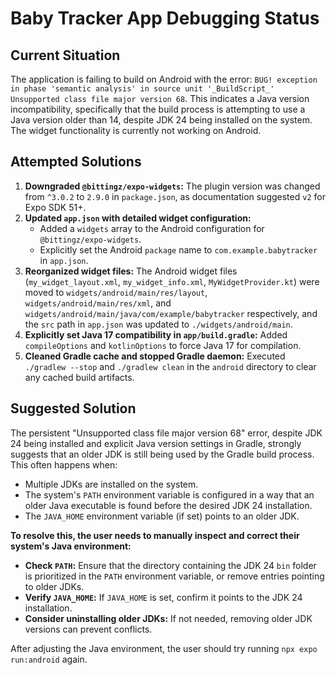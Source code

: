 # Baby Tracker App Debugging Status

## Current Situation
The application is failing to build on Android with the error: `BUG! exception in phase 'semantic analysis' in source unit '_BuildScript_' Unsupported class file major version 68`. This indicates a Java version incompatibility, specifically that the build process is attempting to use a Java version older than 14, despite JDK 24 being installed on the system. The widget functionality is currently not working on Android.

## Attempted Solutions
1.  **Downgraded `@bittingz/expo-widgets`:** The plugin version was changed from `^3.0.2` to `2.9.0` in `package.json`, as documentation suggested `v2` for Expo SDK 51+.
2.  **Updated `app.json` with detailed widget configuration:**
    *   Added a `widgets` array to the Android configuration for `@bittingz/expo-widgets`.
    *   Explicitly set the Android `package` name to `com.example.babytracker` in `app.json`.
3.  **Reorganized widget files:** The Android widget files (`my_widget_layout.xml`, `my_widget_info.xml`, `MyWidgetProvider.kt`) were moved to `widgets/android/main/res/layout`, `widgets/android/main/res/xml`, and `widgets/android/main/java/com/example/babytracker` respectively, and the `src` path in `app.json` was updated to `./widgets/android/main`.
4.  **Explicitly set Java 17 compatibility in `app/build.gradle`:** Added `compileOptions` and `kotlinOptions` to force Java 17 for compilation.
5.  **Cleaned Gradle cache and stopped Gradle daemon:** Executed `./gradlew --stop` and `./gradlew clean` in the `android` directory to clear any cached build artifacts.

## Suggested Solution
The persistent "Unsupported class file major version 68" error, despite JDK 24 being installed and explicit Java version settings in Gradle, strongly suggests that an older JDK is still being used by the Gradle build process. This often happens when:
*   Multiple JDKs are installed on the system.
*   The system's `PATH` environment variable is configured in a way that an older Java executable is found before the desired JDK 24 installation.
*   The `JAVA_HOME` environment variable (if set) points to an older JDK.

**To resolve this, the user needs to manually inspect and correct their system's Java environment:**
*   **Check `PATH`:** Ensure that the directory containing the JDK 24 `bin` folder is prioritized in the `PATH` environment variable, or remove entries pointing to older JDKs.
*   **Verify `JAVA_HOME`:** If `JAVA_HOME` is set, confirm it points to the JDK 24 installation.
*   **Consider uninstalling older JDKs:** If not needed, removing older JDK versions can prevent conflicts.

After adjusting the Java environment, the user should try running `npx expo run:android` again.